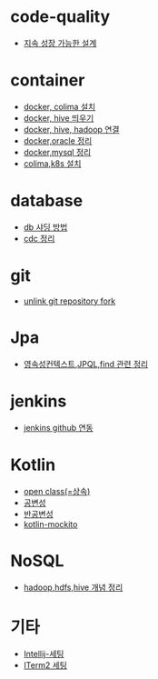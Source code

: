 # code-quality
* [지속 성장 가능한 설계]()

# container
* [docker, colima 설치](https://github.com/leechoongyon/public-wiki/blob/main/wiki/container/docker%2C%20colima%20%EC%84%A4%EC%B9%98.md)
* [docker, hive 띄우기](https://github.com/leechoongyon/public-wiki/blob/main/wiki/container/docker%2C%20hive%20%EB%9D%84%EC%9A%B0%EA%B8%B0.md)
* [docker, hive, hadoop 연결](https://github.com/leechoongyon/public-wiki/blob/main/wiki/container/docker%2C%20hive%2C%20hadoop%20%EC%97%B0%EA%B2%B0.md)
* [docker,oracle 정리](https://github.com/leechoongyon/public-wiki/blob/main/wiki/container/docker%2Coracle%20%EC%A0%95%EB%A6%AC.md)
* [docker,mysql 정리](https://github.com/leechoongyon/public-wiki/blob/main/wiki/container/docker%2Cmysql%20%EC%A0%95%EB%A6%AC.md)
* [colima,k8s 설치](https://github.com/leechoongyon/public-wiki/blob/main/wiki/container/docker,colima,k8s-setup.md)

# database
* [db 샤딩 방법](https://github.com/leechoongyon/public-wiki/blob/main/wiki/database/db%20%EC%83%A4%EB%94%A9%20%EB%B0%A9%EB%B2%95.md)
* [cdc 정리](https://github.com/leechoongyon/public-wiki/blob/main/wiki/database/cdc%20%EC%A0%95%EB%A6%AC.md)

# git
* [unlink git repository fork](https://github.com/leechoongyon/public-wiki/blob/main/wiki/git/github%20fork%20unlink%20%EB%B0%A9%EB%B2%95.md)

# Jpa
* [영속성컨텍스트,JPQL,find 관련 정리](https://github.com/leechoongyon/public-wiki/blob/main/wiki/jpa/%EC%98%81%EC%86%8D%EC%84%B1%EC%BB%A8%ED%85%8D%EC%8A%A4%ED%8A%B8%2CJPQL%2Cfind%20%EA%B4%80%EB%A0%A8%20%EC%A0%95%EB%A6%AC.md)

# jenkins
* [jenkins github 연동]()

# Kotlin
* [open class(=상속)](https://github.com/leechoongyon/public-wiki/blob/main/wiki/kotlin/open%20class.md)
* [공변성](https://github.com/leechoongyon/public-wiki/blob/main/wiki/kotlin/공변성.md)
* [반공변성](https://github.com/leechoongyon/public-wiki/blob/main/wiki/kotlin/반공변성.md)
* [kotlin-mockito](https://github.com/leechoongyon/public-wiki/blob/main/wiki/kotlin/kotlin-mockito.md)

# NoSQL
* [hadoop,hdfs,hive 개념 정리](https://github.com/leechoongyon/public-wiki/blob/main/wiki/nosql/hadoop%2Chdfs%2Chive%20개념%20정리.md)

# 기타
* [Intellij-세팅](https://github.com/leechoongyon/public-wiki/blob/main/wiki/%EA%B8%B0%ED%83%80/Intellij-%EC%84%B8%ED%8C%85.md)
* [ITerm2 세팅](https://github.com/leechoongyon/public-wiki/blob/main/wiki/%EA%B8%B0%ED%83%80/ITerm2%20%EC%84%B8%ED%8C%85.md)
